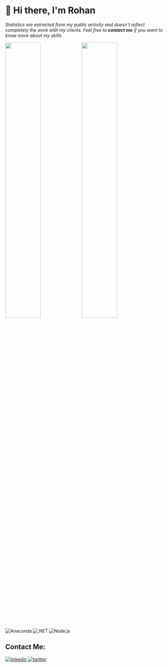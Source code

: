 # 👋 Hi there, I'm Rohan
<p>
  <i>Statistics are extracted from my public activity and doesn't reflect completely the work with my clients. Feel free to <b>contact me</b> if you want to know more about my skills.</i>
</p>

<img align="left" width="47%" src="https://github-readme-stats.vercel.app/api?username=rohanlaub&show_icons=true&theme=gruvbox" />
<img width="47%" src="https://github-readme-stats.vercel.app/api/top-langs/?username=rohanlaub&layout=compact" />

<img align="left" alt="Anaconda" src="https://img.shields.io/badge/Anaconda-%2344A833.svg?style=for-the-badge&logo=anaconda&logoColor=white"/>
<img align="left" alt=".NET" src="https://img.shields.io/badge/.NET-5C2D91?style=for-the-badge&logo=.net&logoColor=white"/>
<img alt="Node.js" src="https://img.shields.io/badge/node.js-6DA55F?style=for-the-badge&logo=node.js&logoColor=white"/>

## Contact Me:
<a href="https://www.linkedin.com/in/rohan-laubscher/"> <img alt="linkedin" align="" src="https://img.shields.io/badge/linkedin-%230077B5.svg?style=for-the-badge&logo=linkedin&logoColor=white" /> </a>
<a href="https://twitter.com/rohanlaub"> <img alt="twitter" align="" src="https://img.shields.io/badge/Twitter-%231DA1F2.svg?style=for-the-badge&logo=Twitter&logoColor=white" /> </a>
